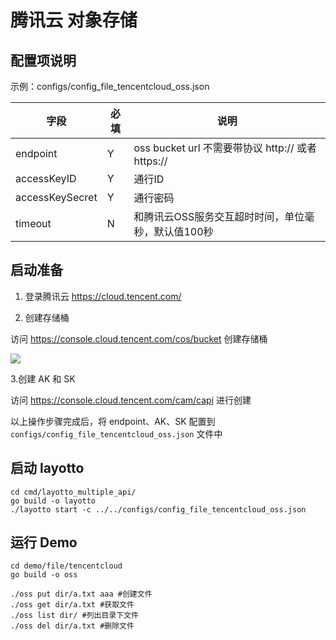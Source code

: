 # 腾讯云 对象存储

## 配置项说明

示例：configs/config_file_tencentcloud_oss.json

| 字段 | 必填  | 说明                                        |
| --- |-----|-------------------------------------------|
| endpoint | Y   | oss bucket url 不需要带协议 http:// 或者 https:// |
| accessKeyID | Y   | 通行ID                                      |
| accessKeySecret | Y   | 通行密码                                      |
| timeout | N   | 和腾讯云OSS服务交互超时时间，单位毫秒，默认值100秒              |

## 启动准备

1. 登录腾讯云 https://cloud.tencent.com/

2. 创建存储桶

访问 https://console.cloud.tencent.com/cos/bucket 创建存储桶

![](/img/file/create_tencent_oss_bucket.png)

3.创建 AK 和 SK

访问 https://console.cloud.tencent.com/cam/capi 进行创建

以上操作步骤完成后，将 endpoint、AK、SK 配置到 `configs/config_file_tencentcloud_oss.json` 文件中

## 启动 layotto

````shell
cd cmd/layotto_multiple_api/
go build -o layotto
./layotto start -c ../../configs/config_file_tencentcloud_oss.json
````

## 运行 Demo

````shell
cd demo/file/tencentcloud
go build -o oss

./oss put dir/a.txt aaa #创建文件
./oss get dir/a.txt #获取文件
./oss list dir/ #列出目录下文件
./oss del dir/a.txt #删除文件
````